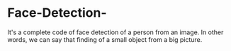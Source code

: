# Face-Detection-
It's a complete code of face detection of a person from an image. In other words, we can say that finding of a small object from a big picture.
